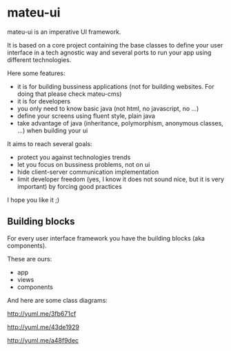 # mateu-ui

mateu-ui is an imperative UI framework.

It is based on a core project containing the base classes to define your user interface in a tech agnostic way and several ports to run your app using different technologies.

Here some features:

- it is for building bussiness applications (not for building websites. For doing that please check mateu-cms)
- it is for developers
- you only need to know basic java (not html, no javascript, no ...)
- define your screens using fluent style, plain java
- take advantage of java (inheritance, polymorphism, anonymous classes, ...) when building your ui


It aims to reach several goals:

- protect you against technologies trends
- let you focus on bussiness problems, not on ui
- hide client-server communication implementation
- limit developer freedom (yes, I know it does not sound nice, but it is very important) by forcing good practices

I hope you like it ;)

Building blocks
---

For every user interface framework you have the building blocks (aka components).

These are ours:

- app
- views
- components

And here are some class diagrams:

http://yuml.me/3fb671cf

http://yuml.me/43de1929

http://yuml.me/a48f9dec


